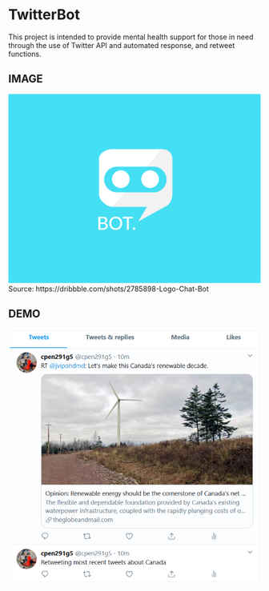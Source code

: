 # TwitterBot

 This project is intended to provide mental health support for those in need through the use of Twitter API and automated response, and retweet functions.

## IMAGE
<img src="images/bot_logo2.png">
Source: https://dribbble.com/shots/2785898-Logo-Chat-Bot

## DEMO
<img src="images/Demo1.PNG">